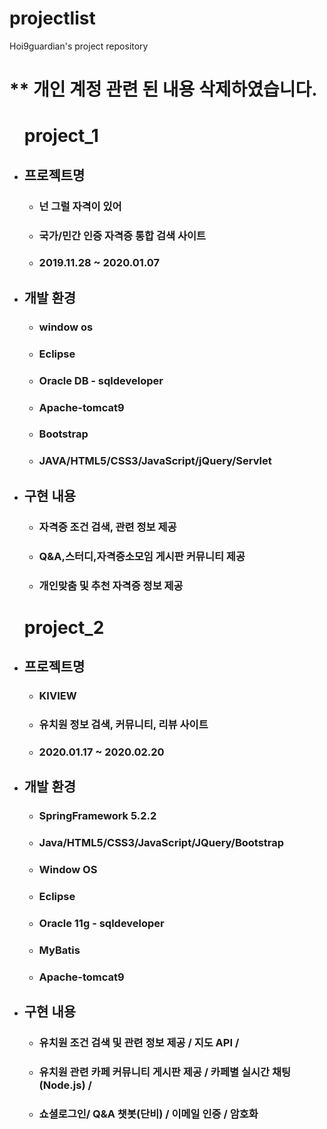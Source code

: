 # projectlist
Hoi9guardian's project repository

<h1>** 개인 계정 관련 된 내용 삭제하였습니다.</h1>

<ul><h1>project_1</h1>
  <li><h2>프로젝트명</h2></li>
    <ul>
      <li><h3><strong>넌 그럴 자격이 있어</strong></h3></li>
      <li><h3> 국가/민간 인증 자격증 통합 검색 사이트 </h3></li>
      <li><h3> 2019.11.28 ~ 2020.01.07 </h3></li>
    </ul>   
  <li><h2>개발 환경</h2></li>
    <ul>
      <li><h3>window os</h3></li>
      <li><h3>Eclipse</h3></li>
      <li><h3>Oracle DB - sqldeveloper</h3></li>
      <li><h3>Apache-tomcat9</h3></li>
      <li><h3>Bootstrap</h3></li>
      <li><h3>JAVA/HTML5/CSS3/JavaScript/jQuery/Servlet</h3></li>           
    </ul>
  <li><h2>구현 내용</h2></li>
    <ul>
      <li><h3>자격증 조건 검색, 관련 정보 제공</h3></li>
      <li><h3>Q&A,스터디,자격증소모임 게시판 커뮤니티 제공</h3></li>
      <li><h3>개인맞춤 및 추천 자격증 정보 제공</h3></li>
    </ul>
</ul>

<ul><h1>project_2</h1>
  <li><h2>프로젝트명</h2></li>
    <ul>
      <li><h3><strong>KIVIEW</strong></h3></li>
      <li><h3>유치원 정보 검색, 커뮤니티, 리뷰 사이트</h3></li>
      <li><h3>2020.01.17 ~ 2020.02.20</h3></li>
    </ul>   
  <li><h2>개발 환경</h2></li>
    <ul>
      <li><h3>SpringFramework 5.2.2</h3></li>
      <li><h3>Java/HTML5/CSS3/JavaScript/JQuery/Bootstrap</h3></li>
      <li><h3>Window OS</h3></li>
      <li><h3>Eclipse</h3></li>
      <li><h3>Oracle 11g - sqldeveloper</h3></li> 
      <li><h3>MyBatis</h3></li>
      <li><h3>Apache-tomcat9</h3></li>         
    </ul>
  <li><h2>구현 내용</h2></li>
    <ul>
      <li><h3>유치원 조건 검색 및 관련 정보 제공 / 지도 API / </h3></li>
      <li><h3>유치원 관련 카페 커뮤니티 게시판 제공 / 카페별 실시간 채팅(Node.js) /</h3></li>
      <li><h3>쇼셜로그인/ Q&A 챗봇(단비) / 이메일 인증 / 암호화</h3></li>
    </ul>
</ul>
